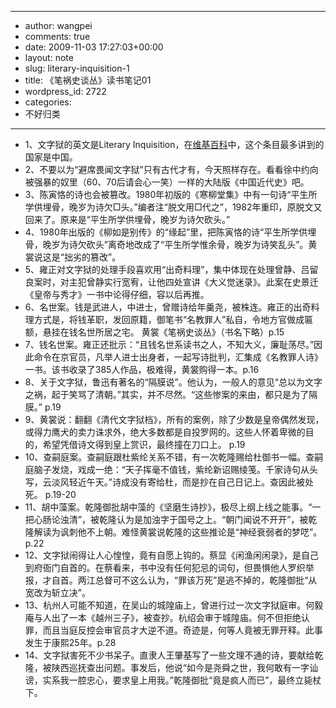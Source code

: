 - --
- author: wangpei
- comments: true
- date: 2009-11-03 17:27:03+00:00
- layout: note
- slug: literary-inquisition-1
- title: 《笔祸史谈丛》读书笔记01
- wordpress_id: 2722
- categories:
- 不好归类
- --
- 1、文字狱的英文是Literary Inquisition，在[维基百科](http://en.wikipedia.org/wiki/Literary_Inquisition)中，这个条目最多讲到的国家是中国。
- 2、不要以为“避席畏闻文字狱”只有古代才有，今天照样存在。看看徐中约向被强暴的奴里（60、70后请会心一笑）一样的大陆版《中国近代史》吧。
- 3、陈寅恪的诗也会被篡改。1980年初版的《寒柳堂集》中有一句诗“平生所学供埋骨，晚岁为诗欠□头。”编者注“脱文用□代之”，1982年重印，原脱文又回来了。原来是“平生所学供埋骨，晚岁为诗欠砍头。”
- 4、1980年出版的《柳如是别传》的“缘起”里，把陈寅恪的诗“平生所学供埋骨，晚岁为诗欠砍头”离奇地改成了“平生所学惟余骨，晚岁为诗笑乱头”。黄裳说这是“拙劣的篡改”。
- 5、雍正对文字狱的处理手段喜欢用“出奇料理”，集中体现在处理曾静、吕留良案时，对主犯曾静实行宽宥，让他四处宣讲《大义觉迷录》。此案在史景迁《皇帝与秀才》一书中论得仔细，容以后再推。
- 6、名世案。钱是武进人，中进士，曾赠诗给年羹尧，被株连。雍正的出奇料理方式是，将钱革职，发回原籍，御笔书“名教罪人”私自，令地方官做成匾额，悬挂在钱名世所居之宅。 黄裳《笔祸史谈丛》（书名下略）p.15  
- 7、钱名世案。雍正还批示：“且钱名世系读书之人，不知大义，廉耻荡尽。”因此命令在京官员，凡举人进士出身者，一起写诗批判，汇集成《名教罪人诗》一书。该书收录了385人作品，极难得，黄裳购得一本。p.16
- 8、关于文字狱，鲁迅有著名的“隔膜说”。他认为，一般人的意见“总以为文字之祸，起于笑骂了清朝。”其实，并不尽然。“这些惨案的来由，都只是为了隔膜。” p.19  
- 9、黄裳说：翻翻《清代文字狱档》，所有的案例，除了少数是皇帝偶然发现，或得力鹰犬的卖力诛求外，绝大多数都是自投罗网的。这些人怀着卑微的目的，希望凭借诗文得到皇上赏识，最终撞在刀口上。 p.19  
- 10、查嗣庭案。查嗣庭跟杜紫纶关系不错，有一次乾隆赐给杜御书一幅。查嗣庭脑子发烧，戏成一绝：“天子挥毫不值钱，紫纶新诏赐绫笺。千家诗句从头写，云淡风轻近午天。”诗成没有寄给杜，而是抄在自己日记上。查因此被处死。 p.19-20  
- 11、胡中藻案。乾隆御批胡中藻的《坚磨生诗抄》，极尽上纲上线之能事。“一把心肠论浊清”，被乾隆认为是加浊字于国号之上。“朝门闻说不开开”，被乾隆解读为讽刺他不上朝。难怪黄裳说乾隆的这些推论是“神经衰弱者的梦呓”。 p.22  
- 12、文字狱闹得让人心惶惶，竟有自愿上钩的。蔡显《闲渔闲闲录》，是自己到府衙门自首的。在蔡看来，书中没有任何犯忌的词句，但畏惧他人罗织举报，才自首。两江总督可不这么认为，“罪该万死”是逃不掉的，乾隆御批“从宽改为斩立决”。
- 13、杭州人可能不知道，在吴山的城隍庙上，曾进行过一次文字狱庭审。何毅庵与人出了一本《越州三子》，被查抄。杭绍会审于城隍庙。何不但拒绝认罪，而且当庭反控会审官员才大逆不道。奇迹是，何等人竟被无罪开释。此事发生于康熙25年。p.28  
- 14、文字狱害死不少书呆子。直隶人王肇基写了一些文理不通的诗，要献给乾隆，被陕西巡抚查出问题。事发后，他说“如今是尧舜之世，我何敢有一字讪谤，实系我一腔忠心，要求皇上用我。”乾隆御批“竟是疯人而已”，最终立毙杖下。
